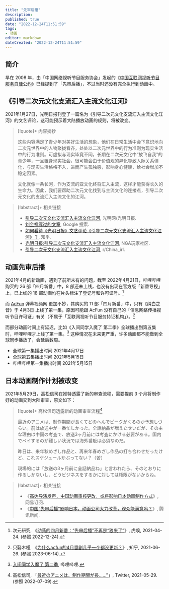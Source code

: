 ```yaml
---
title: "先审后播"
description:
published: true
date: "2022-12-24T11:51:59"
tags:
- 动画
editor: markdown
dateCreated: "2022-12-24T11:51:59"
---
```


## 简介

早在 2008 年，由「中国网络视听节目服务协会」发起的《[中国互联网视听节目服务自律公约](/rule/行业协会/中国网络视听节目服务协会/中国互联网视听节目服务自律公约.md)》已经提到了「先审后播」，不过当时还没有完全执行到动画中。

## 《引导二次元文化支流汇入主流文化江河》

2021年1月27日，光明日报刊登了一篇名为《引导二次元文化支流汇入主流文化江河》的文艺评论，这可能预示着大陆播放动画的规则，将被改变。

> [!quote]+ 内容摘抄
>
> 这些内容满足了青少年对美好生活的想象，他们在日常生活中会下意识地向二次元世界中的人物聚拢看齐，处处以二次元世界中的行为准则为现实生活中的行为准则。可虚拟与现实毕竟不同，长期在二次元文化中“放飞自我”的青少年，一旦置身现实社会，很可能会由于价值观的异化导致人际关系僵化，与现实生活格格不入，进而产生孤独感，影响身心健康，给社会增加不稳定因素。
>
> 文化就像一条长河，作为支流的亚文化终将汇入主流，这样才能获得长久的生命力。因此，我们要帮助二次元文化找到与主流文化的连接点，引导二次元文化的支流汇入主流文化的江河。

> [!abstract]+ 相关链接
>
> +   [引导二次元文化支流汇入主流文化江河](https://web.archive.org/web/20210128170327mp_/https://epaper.gmw.cn/gmrb/html/2021-01/27/nw.D110000gmrb_20210127_2-13.htm), 光明网/光明日报.
> +   [刘金祥写过的文章](https://archive.is/oJOGM "https://www.google.com/search?q=刘金祥&newwindow=1&tbm=nws"), Google 搜索.
> +   [如何看待《光明日报》文艺评论《引导二次元文化支流汇入主流文化江河》？](https://web.archive.org/web/20210129031039/https://www.zhihu.com/question/441627645), 知乎.
> +   [光明日报:引导二次元文化支流汇入主流文化江河](https://archive.is/ZgJx9 "https://bbs.nga.cn/read.php?tid=25311930"), NGA玩家社区.
> +   [引导二次元文化支流汇入主流文化江河](https://web.archive.org/web/20210203021725/https://old.reddit.com/r/China_irl/comments/l72b9l/引导二次元文化支流汇入主流文化江河/), r/China_irl.

## 动画先审后播

2021年4月的新动画，遇到了前所未有的问题，截至 2022年4月21日，哔哩哔哩购买的 26 部「四月新番」中，8 部还未上线，也没有出现在官方版「新番导视」上，已上线的 18 部动画均在片头标注了登记号和许可证号。[^423716]

[^423716]: 次元研究, 《[动荡的四月新番：“先审后播”不再是“狼来了”](https://web.archive.org/web/20221224112902/https://www.huxiu.com/article/423716.html)》, 虎嗅, 2021-04-24. (参照 2022-12-24).

而 [AcFun](/website/AcFun.md) 弹幕视频网 更加不妙，其购买的 11 部「四月新番」中，只有《纯白之音》于 4月3日 上线了第一集，原因可能跟 AcFun 没有自己的「信息网络传播视听节目许可证」有关（不属于「互联网视听节目服务持证机构」）。[^01063]

[^01063]: 只娶木槿, 《[为什么acfun的4月番剧几乎一个都没更新？](https://web.archive.org/web/20220416130252/https://www.zhihu.com/question/468001063)》, 知乎, 2021-06-26. (参照 2023-06-14).

而部分动画时间上有延迟，比如《入间同学入魔了 第二季》全球播出到第五集时，哔哩哔哩才上线了第一集。[^jJ5Ji] 这种情况在未来更严重，许多动画都不能做到全球同步播放了，会延后数周。

+   全球第一集播出时间 2021年4月17日
+   全球第五集播出时间 2021年5月15日
+   哔哩哔哩第一集播出时间 2021年5月15日

[^jJ5Ji]: [入间同学入魔了 第二季](https://archive.is/jJ5Ji "https://www.bilibili.com/bangumi/play/ss38224"), 哔哩哔哩.

## 日本动画制作计划被改变

2021年5月29日，高松信司在推特透露了新的审查流程，需要提前 3 个月将制作好的动画交到大陆审查，原文如下：

> [!quote]+ 高松信司透露新的动画审查流程[^shinji_1]
>
> 最近のアニメは、制作期間が長くてどのへんでピークがくるのか予想しづらい。前は放送中が一番忙しかった。全話納品が増えたせいだが、その主な理由は中国の考査で、放送3ヶ月前には考査にかける必要がある。国内でペイするのが難しい状況では海外番販は必須なのだ。
>
> 昨日は、来年秋めざし作品と、再来年春めざし作品の打ち合わせだったけど、これスケジュールかぶってない？（苦）
>
> 現場的には「放送の3ヶ月前に全話納品ね」と言われたら、そのとおりに作るしかないし、どうビジネスをするかに対しては権限がないからね。

[^shinji_1]: 高松信司, 「[最近のアニメは、制作期間が長……"](https://web.archive.org/web/20210531204048/https://twitter.com/takama2_shinji/status/1398394818804424705)」, Twitter, 2021-05-29. (参照 2022-07-09).

> [!abstract]+ 相关链接
>
> +   《[高达导演发声，中国动画审核更改，或将影响日本动画制作方式](https://web.archive.org/web/20210602081404/https://www.163.com/dy/article/GB6VLFA40535J138.html)》, 网易订阅.
> +   《[中国“先审后播”影响日本，动画公司大力改革，观众能满意吗？](https://web.archive.org/web/20210602111057/https://new.qq.com/rain/a/20210531A0DWBJ00)》, 腾讯新闻.
